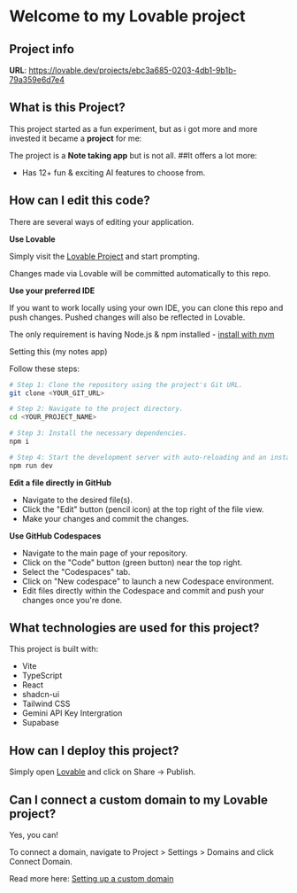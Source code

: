 # Welcome to my Lovable project

## Project info

**URL**: https://lovable.dev/projects/ebc3a685-0203-4db1-9b1b-79a359e6d7e4

## What is this Project?
This project started as a fun experiment, but as i got more and more invested it became a **project** for me:

The project is a **Note taking app** but is not all.
##It offers a lot more:

- Has 12+ fun & exciting AI features to choose from.

## How can I edit this code?

There are several ways of editing your application.

**Use Lovable**

Simply visit the [Lovable Project](https://lovable.dev/projects/ebc3a685-0203-4db1-9b1b-79a359e6d7e4) and start prompting.

Changes made via Lovable will be committed automatically to this repo.

**Use your preferred IDE**

If you want to work locally using your own IDE, you can clone this repo and push changes. Pushed changes will also be reflected in Lovable.

The only requirement is having Node.js & npm installed - [install with nvm](https://github.com/nvm-sh/nvm#installing-and-updating)

Setting this (my notes app)

Follow these steps:

```sh
# Step 1: Clone the repository using the project's Git URL.
git clone <YOUR_GIT_URL>

# Step 2: Navigate to the project directory.
cd <YOUR_PROJECT_NAME>

# Step 3: Install the necessary dependencies.
npm i

# Step 4: Start the development server with auto-reloading and an instant preview.
npm run dev
```

**Edit a file directly in GitHub**

- Navigate to the desired file(s).
- Click the "Edit" button (pencil icon) at the top right of the file view.
- Make your changes and commit the changes.

**Use GitHub Codespaces**

- Navigate to the main page of your repository.
- Click on the "Code" button (green button) near the top right.
- Select the "Codespaces" tab.
- Click on "New codespace" to launch a new Codespace environment.
- Edit files directly within the Codespace and commit and push your changes once you're done.

## What technologies are used for this project?

This project is built with:

- Vite
- TypeScript
- React
- shadcn-ui
- Tailwind CSS
- Gemini API Key Intergration
- Supabase 

## How can I deploy this project?

Simply open [Lovable](https://lovable.dev/projects/ebc3a685-0203-4db1-9b1b-79a359e6d7e4) and click on Share -> Publish.

## Can I connect a custom domain to my Lovable project?

Yes, you can!

To connect a domain, navigate to Project > Settings > Domains and click Connect Domain.

Read more here: [Setting up a custom domain](https://docs.lovable.dev/tips-tricks/custom-domain#step-by-step-guide)
